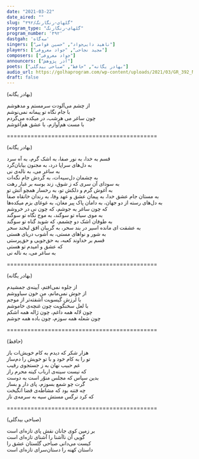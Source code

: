 ```yaml
---
date: "2021-03-22"
date_aired: ""
slug: "گلهای-رنگارنگ/۳۹۲"
program_type: "گلهای-رنگارنگ"
program_number: '۳۹۲'
dastgah: 'سه‌گاه'
singers: ["ناهید دایی‌جواد", "حسین قوامی"]
players: ["مجید نجاحی", "جواد معروفی"]
composers: ["جواد معروفی"]
announcers: ["آذر پژوهش"]
poets: ["بهادر یگانه", "حافظ", "صباحی بیدگلی"]
audio_url: https://golhaprogram.com/wp-content/uploads/2021/03/GR_392_Nahid_Ghavami.mp3
draft: false
---
```


(بهادر یگانه)  

از چشم می‌آلودت سرمستم و مدهوشم  
با جام نگاه تو پیمانه نمی‌نوشم  
چون ساغر می هرشب، در میکده می‌گردم  
با مست هم‌آوازم، با عشق هم‌آغوشم  

============================================  

(بهادر یگانه)  

قسم به خدا، به نور صفا، به اشک گرم، به آه سرد  
به دل‌های سراپا درد، به مجنون بیابان‌گرد  
به ساغر می، به ناله‌ی نی  
به چشمان دل‌سیه‌ات، به گردش جام نگه‌ات  
به سودای آن سری که ز شوق، زند بوسه بر غبار رهت  
به آغوش گرم و دلکش تو، به رخسار همچو آتش تو  
به مستان جام عشق خدا، به پیمان عشق و عهد وفا، به رندان خانقاه صفا  
به دل‌های رسته از دو جهان، به دامان پاک پیر مغان، به غوغای بزم میکده‌ها  
که چون ساغر به جوشم، که چون نی در خروشم  
به موی سیاه تو سوگند، به موج نگاه تو سوگند  
به طوفان اشک دو چشمم، که شوید گناه تو سوگند  
به عشقت ای مانده اسیر در بند سحر، به گریبان افق لبخند سحر  
به شور و نواهای مستی، به آشوب دریای هستی  
قسم بر خداوند کعبه، به حق‌جویی و حق‌پرستی  
که عشق و امیدم تو هستی  
به ساغر می، به ناله نی  

============================================  

(بهادر یگانه)  

از جلوه نمی‌افتم، آیینه‌ی جمشیدم  
از جوش نمی‌مانم، من خون سیاووشم  
با لرزش گیسویت آشفته‌تر از موجم  
با لعل سخنگویت چون غنچه‌ی خاموشم  
چون لاله همه داغم، چون ژاله همه اشکم  
چون شعله همه سوزم، چون باده همه جوشم  

============================================  

(حافظ)  

هزار شکر که دیدم به کام خویش‌ات باز  
تو را به كام خود و با تو خویش را دم‌ساز  
غم حبیب نهان به ز جستجوی رقیب  
که نیست سینه‌ی ارباب کینه محرم راز  
بدین سپاس که مجلس منوّر است به دوست  
گرت چو شمع بسوزم، پای دار و بساز  
چه فتنه بود که مشاطه‌ی قضا انگیخت  
که کرد نرگس مستش سیه به سرمه‌ی ناز  

============================================  

(صباحی بیدگلی)  

بر زمین کوی جانان نقش پای تازه‌ای است  
گویی آن ناآشنا را آشنای تازه‌ای است  
کیست می‌دانی صباحی گلستان عشق را  
داستان کهنه را دستان‌سرای تازه‌ای است  
